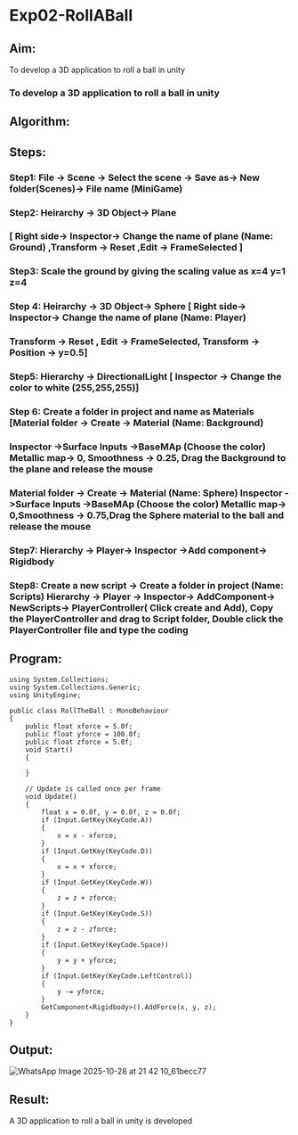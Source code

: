 # Exp02-RollABall

## Aim:
To develop a 3D application to roll a ball in unity
### To develop a 3D application to roll a ball in unity

## Algorithm:
## Steps:
### Step1: File -> Scene -> Select the scene -> Save as-> New folder(Scenes)-> File name (MiniGame)

### Step2: Heirarchy -> 3D Object-> Plane 
### [ Right side-> Inspector-> Change the name of plane (Name: Ground) ,Transform -> Reset ,Edit -> FrameSelected ]

### Step3: Scale the ground by giving the scaling value as x=4 y=1 z=4

### Step 4: Heirarchy -> 3D Object-> Sphere [ Right side-> Inspector-> Change the name of plane (Name: Player)
### Transform -> Reset , Edit -> FrameSelected, Transform -> Position -> y=0.5]

### Step5: Hierarchy -> DirectionalLight [ Inspector -> Change the color to white (255,255,255)]

### Step 6: Create a folder in project and name as Materials [Material folder -> Create -> Material (Name: Background)
### Inspector ->Surface Inputs ->BaseMAp (Choose the color) Metallic map-> 0, Smoothness -> 0.25, Drag the Background to the plane and release the mouse
### Material folder -> Create -> Material (Name: Sphere) Inspector ->Surface Inputs ->BaseMAp (Choose the color) Metallic map-> 0,Smoothness -> 0.75,Drag the Sphere material to the ball and release the mouse

 ### Step7: Hierarchy -> Player-> Inspector ->Add component-> Rigidbody

### Step8: Create a new script -> Create a folder in project (Name: Scripts) Hierarchy -> Player -> Inspector-> AddComponent-> NewScripts-> PlayerController( Click create and Add), Copy the PlayerController and drag to Script folder, Double click the PlayerController file and type the coding

## Program:
```
using System.Collections;
using System.Collections.Generic;
using UnityEngine;

public class RollTheBall : MonoBehaviour
{
    public float xforce = 5.0f;
    public float yforce = 100.0f;
    public float zforce = 5.0f;    
    void Start()
    {
        
    }

    // Update is called once per frame
    void Update()
    {
        float x = 0.0f, y = 0.0f, z = 0.0f;
        if (Input.GetKey(KeyCode.A))
        {
            x = x - xforce;
        }
        if (Input.GetKey(KeyCode.D))
        {
            x = x + xforce;
        }
        if (Input.GetKey(KeyCode.W))
        {
            z = z + zforce;
        }
        if (Input.GetKey(KeyCode.S))
        {
            z = z - zforce;
        }
        if (Input.GetKey(KeyCode.Space))
        {
            y = y + yforce;
        }
        if (Input.GetKey(KeyCode.LeftControl))
        {
            y -= yforce;
        }
        GetComponent<Rigidbody>().AddForce(x, y, z);
    }
}
```
## Output:


![WhatsApp Image 2025-10-28 at 21 42 10_61becc77](https://github.com/user-attachments/assets/8faa95b6-d564-453e-b99c-f2001f4a855a)

## Result:
A 3D application to roll a ball in unity is developed
